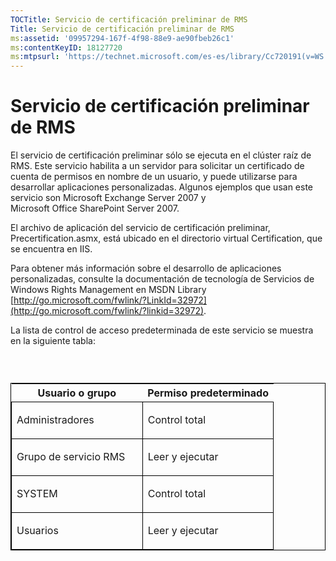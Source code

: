 ```yaml
---
TOCTitle: Servicio de certificación preliminar de RMS
Title: Servicio de certificación preliminar de RMS
ms:assetid: '09957294-167f-4f98-88e9-ae90fbeb26c1'
ms:contentKeyID: 18127720
ms:mtpsurl: 'https://technet.microsoft.com/es-es/library/Cc720191(v=WS.10)'
---
```


Servicio de certificación preliminar de RMS
===========================================

El servicio de certificación preliminar sólo se ejecuta en el clúster raíz de RMS. Este servicio habilita a un servidor para solicitar un certificado de cuenta de permisos en nombre de un usuario, y puede utilizarse para desarrollar aplicaciones personalizadas. Algunos ejemplos que usan este servicio son Microsoft Exchange Server 2007 y Microsoft Office SharePoint Server 2007.

El archivo de aplicación del servicio de certificación preliminar, Precertification.asmx, está ubicado en el directorio virtual Certification, que se encuentra en IIS.

Para obtener más información sobre el desarrollo de aplicaciones personalizadas, consulte la documentación de tecnología de Servicios de Windows Rights Management en MSDN Library [http://go.microsoft.com/fwlink/?LinkId=32972](http://go.microsoft.com/fwlink/?linkid=32972).

La lista de control de acceso predeterminada de este servicio se muestra en la siguiente tabla:

###  

<p> </p>
<table style="border:1px solid black;">
<colgroup>
<col width="50%" />
<col width="50%" />
</colgroup>
<thead>
<tr class="header">
<th>Usuario o grupo</th>
<th>Permiso predeterminado</th>
</tr>
</thead>
<tbody>
<tr class="odd">
<td style="border:1px solid black;"><p>Administradores</p></td>
<td style="border:1px solid black;"><p>Control total</p></td>
</tr>
<tr class="even">
<td style="border:1px solid black;"><p>Grupo de servicio RMS</p></td>
<td style="border:1px solid black;"><p>Leer y ejecutar</p></td>
</tr>
<tr class="odd">
<td style="border:1px solid black;"><p>SYSTEM</p></td>
<td style="border:1px solid black;"><p>Control total</p></td>
</tr>
<tr class="even">
<td style="border:1px solid black;"><p>Usuarios</p></td>
<td style="border:1px solid black;"><p>Leer y ejecutar</p></td>
</tr>
</tbody>
</table>

